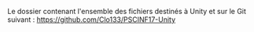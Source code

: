 Le dossier contenant l'ensemble des fichiers destinés à Unity et sur le Git suivant : https://github.com/Clo133/PSCINF17-Unity
